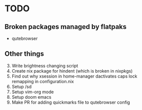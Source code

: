 # TODO

## Broken packages managed by flatpaks

- qutebrowser

## Other things

3. Write brightness changing script
4. Create nix package for hindent (which is broken in nixpkgs)
5. Find out why xsession in home-manager dactivates caps lock remapping in configuration.nix
6. Setup /sd
7. Setup vim-org mode
8. Setup doom emacs
9. Make PR for adding quickmarks file to qutebrowser config

